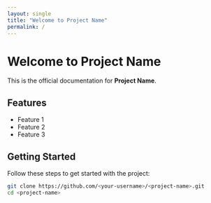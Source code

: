 ```yaml
---
layout: single
title: "Welcome to Project Name"
permalink: /
---
```


# Welcome to Project Name

This is the official documentation for **Project Name**.

## Features
- Feature 1
- Feature 2
- Feature 3

## Getting Started
Follow these steps to get started with the project:

```bash
git clone https://github.com/<your-username>/<project-name>.git
cd <project-name>

